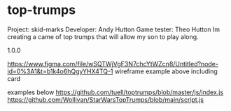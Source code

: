 # top-trumps

Project: skid-marks
Developer: Andy Hutton
Game tester: Theo Hutton
Im creating a came of top trumps that will allow my son to play along.

1.0.0

https://www.figma.com/file/wSQTWjVgF3N7chcYtWZcn8/Untitled?node-id=0%3A1&t=b1k4o6hQgyYHX4TQ-1
wireframe example above including card

examples below
https://github.com/tuell/toptrumps/blob/master/js/index.js
https://github.com/Wollivan/StarWarsTopTrumps/blob/main/script.js